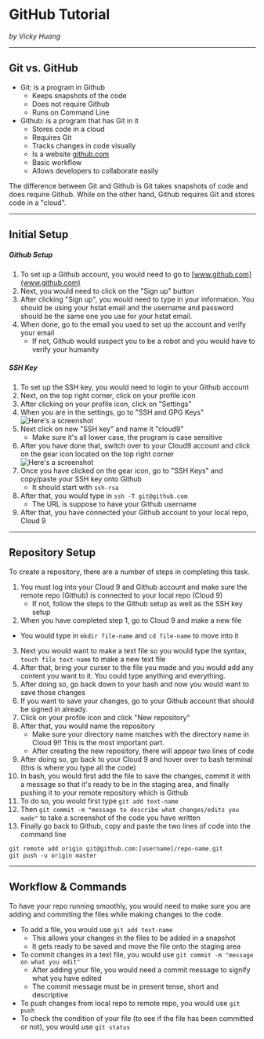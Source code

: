 # GitHub Tutorial

_by Vicky Huang_

---
## Git vs. GitHub
* Git: is a program in Github
  * Keeps snapshots of the code 
  * Does not require Github
  * Runs on Command Line
* Github: is a program that has Git in it
  * Stores code in a cloud
  * Requires Git
  * Tracks changes in code visually
  * Is a website [github.com](https://github.com/)
  * Basic workflow
  * Allows developers to collaborate easily

The difference between Git and Github is Git takes snapshots of code and does require Github. While on the other hand, Github requires Git and stores code in a "cloud".


---
## Initial Setup
##### **Github Setup**
1. To set up a Github account, you would need to go to [www.github.com](www.github.com)
2. Next, you would need to click on the "Sign up" button
3. After clicking "Sign up", you would need to type in your information. You should be using your hstat email and the username and password should be the same one you use for your hstat email.
4. When done, go to the email you used to set up the account and verify your email
   * If not, Github would suspect you to be a robot and you would have to verify your humanity  
##### **SSH Key**
1. To set up the SSH key, you would need to login to your Github account
2. Next, on the top right corner, click on your profile icon
3. After clicking on your profile icon, click on "Settings" 
4. When you are in the settings, go to "SSH and GPG Keys"  
![Here's a screenshot](https://preview.c9users.io/vickyh9449/github-learning/fork-practice/Screen%20Shot%202016-10-24%20at%208.30.44%20AM.png?_c9_id=livepreview0&_c9_host=https://ide.c9.io)
5. Next click on new "SSH key" and name it "cloud9"
   * Make sure it's all lower case, the program is case sensitive
6. After you have done that, switch over to your Cloud9 account and click on the gear icon located on the top right corner  
![Here's a screenshot](https://preview.c9users.io/vickyh9449/github-learning/fork-practice/Screen%20Shot%202016-10-24%20at%209.26.57%20PM.png)
7. Once you have clicked on the gear icon, go to "SSH Keys" and copy/paste your SSH key onto Github
   * It should start with `ssh-rsa`
8. After that, you would type in `ssh -T git@github.com`
   * The URL is suppose to have your Github username
9. After that, you have connected your Github account to your local repo, Cloud 9

---
## Repository Setup
To create a repository, there are a number of steps in completing this task.
1. You must log into your Cloud 9 and Github account and make sure the remote repo (Github) is connected to your local repo (Cloud 9)
   * If not, follow the steps to the Github setup as well as the SSH key setup
2. When you have completed step 1, go to Cloud 9 and make a new file
  * You would type in `mkdir file-name` and `cd file-name` to move into it
3. Next you would want to make a text file so you would type the syntax, `touch file text-name` to make a new text file
4. After that, bring your curser to the file you made and you would add any content you want to it. You could type anything and everything.
5. After doing so, go back down to your bash and now you would want to save those changes
6. If you want to save your changes, go to your Github account that should be signed in already.
7. Click on your profile icon and click "New repository"
8. After that, you would name the repository
   * Make sure your directory name matches with the directory name in Cloud 9!! This is the most important part.
   * After creating the new repository, there will appear two lines of code
9. After doing so, go back to your Cloud 9 and hover over to bash terminal (this is where you type all the code)
10. In bash, you would first add the file to save the changes, commit it with a message so that it's ready to be in the staging area, and finally pushing it to your remote repository which is Github
11. To do so, you would first type `git add text-name` 
12. Then `git commit -m "message to describe what changes/edits you made"` to take a screenshot of the code you have written
13. Finally go back to Github, copy and paste the two lines of code into the command line  
```
git remote add origin git@github.com:[username]/repo-name.git 
git push -u origin master
```



---
## Workflow & Commands
To have your repo running smoothly, you would need to make sure you are adding and commiting the files while making changes to the code. 
* To add a file, you would use `git add text-name`
  * This allows your changes in the files to be added in a snapshot
  * It gets ready to be saved and move the file onto the staging area
* To commit changes in a text file, you would use `git commit -m "message on what you edit"`
  * After adding your file, you would need a commit message to signify what you have edited
  * The commit message must be in present tense, short and descriptive
* To push changes from local repo to remote repo, you would use `git push`
* To check the condition of your file (to see if the file has been committed or not), you would use `git status`